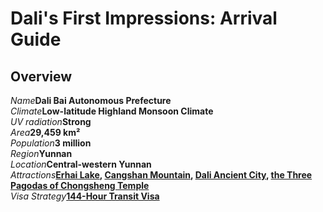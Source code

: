# Dali's First Impressions: Arrival Guide

## Overview

<Description>
<div><i>Name</i><b>Dali Bai Autonomous Prefecture</b></div>
<div long><i>Climate</i><b>Low-latitude Highland Monsoon Climate</b></div>
<div><i>UV radiation</i><b>Strong</b></div>
<div><i>Area</i><b>29,459 km²</b></div>
<div><i>Population</i><b>3 million</b></div>
<div><i>Region</i><b>Yunnan</b></div>
<div><i>Location</i><b>Central-western Yunnan</b></div>
<div long><i>Attractions</i><b><a href="/yunnan/dali/erhai#erhai-lake">Erhai Lake</a>, <a href="wonders">Cangshan Mountain</a>, <a href="/yunnan/dali/erhai#dali-ancient-city">Dali Ancient City</a>, <a href="/yunnan/dali/erhai#the-three-pagodas-of-chongsheng-temple">the Three Pagodas of Chongsheng Temple</a></b></div>
<div long><i>Visa Strategy</i><b><a href="/guide/visa#_144-hour-transit-visa-exemption">144-Hour Transit Visa</a></b></div>
</Description>
